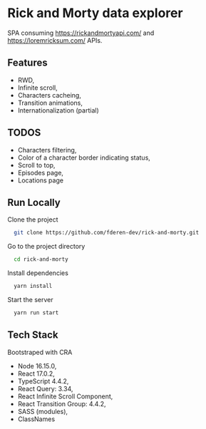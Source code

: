 # Rick and Morty data explorer

SPA consuming https://rickandmortyapi.com/ and https://loremricksum.com/ APIs.

## Features

- RWD,
- Infinite scroll,
- Characters cacheing,
- Transition animations,
- Internationalization (partial)

## TODOS

- Characters filtering,
- Color of a character border indicating status,
- Scroll to top,
- Episodes page,
- Locations page

## Run Locally

Clone the project

```bash
  git clone https://github.com/fderen-dev/rick-and-morty.git
```

Go to the project directory

```bash
  cd rick-and-morty
```

Install dependencies

```bash
  yarn install
```

Start the server

```bash
  yarn run start
```

## Tech Stack

Bootstraped with CRA

- Node 16.15.0,
- React 17.0.2,
- TypeScript 4.4.2,
- React Query: 3.34,
- React Infinite Scroll Component,
- React Transition Group: 4.4.2,
- SASS (modules),
- ClassNames
